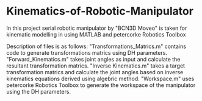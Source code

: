 # Kinematics-of-Robotic-Manipulator

In this project serial robotic manipulator by "BCN3D Moveo" is taken for kinematic modelling in using MATLAB and petercorke Robotics Toolbox

Description of files is as follows:
"Transformations_Matrics.m" contains code to generate transformations matrics using DH parameters.
"Forward_Kinematics.m" takes joint angles as input and calculate the resultant transformation matrics.
"Inverse Kinematics.m" takes a target transformation matrics and calculate the joint angles based on inverse kinematics equations derived using algebric method.
"Workspace.m" uses petercorke Robotics Toolbox to generate the workspace of the manipulator using the DH parameters.
